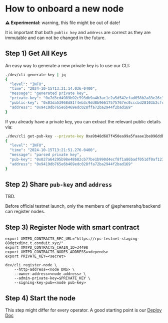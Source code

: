 # How to onboard a new node

**⚠️ Experimental:** warning, this file might be out of date!

It is important that both `public key` and `address` are correct as they are immutable and can not be changed in the future.

## Step 1) Get All Keys

An easy way to generate a new private key is to use our CLI:
```bash
./dev/cli generate-key | jq
{
  "level": "INFO",
  "time": "2024-10-15T13:21:14.036-0400",
  "message": "generated private key",
  "private-key": "0x7d3cd4989b92c593db9a4b3ac1c2a5d542efad058b2a83e26c3467392b29c6f9",
  "public-key": "0x03da53968d81f4eb3c9dd8b96617575767ec0cccbd28103b2cfd7f1511bb282d30",
  "address": "0x9419db765e6b469edc028ffa72ba2944f2bad169"
}
```

If you already have a private key, you can extract the relevant public details via:
```bash
./dev/cli get-pub-key --private-key 0xa9b48d687f450ea99a5faaae1be096ddb49487cb28393d3906d7359ede6ea460 | jq
{
  "level": "INFO",
  "time": "2024-10-15T13:21:51.276-0400",
  "message": "parsed private key",
  "pub-key": "0x027a64295b98e48682cb77be1b990d4ecf8f1a86badf051df0af123e6fe3790e3f",
  "address": "0x9419db765e6b469edc028ffa72ba2944f2bad169"
}

```

## Step 2) Share `pub-key` and `address`

TBD.

Before official testnet launch, only the members of @ephemerahq/backend can register nodes.

## Step 3) Register Node with smart contract

```shell
export XMTPD_CONTRACTS_RPC_URL="https://rpc-testnet-staging-88dqtxdinc.t.conduit.xyz/"
export XMTPD_CONTRACTS_CHAIN_ID=34498
export XMTPD_CONTRACTS_NODES_ADDRESS=<depends>
export PRIVATE_KEY=<secret>

dev/cli register-node \
    --http-address=<node DNS> \
    --owner-address=<node address> \
    --admin-private-key=$PRIVATE_KEY \
    --signing-key-pub=<node pub-key>
```

## Step 4) Start the node

This step might differ for every operator. A good starting point is our [Deploy Doc](deploy.md)